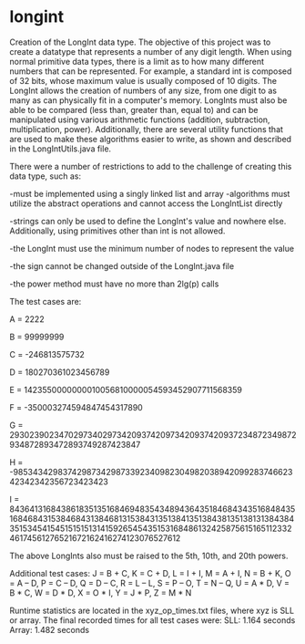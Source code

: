 # longint
Creation of the LongInt data type. The objective of this project was to create a datatype that represents a number of any digit length. When using normal primitive data types, there is a limit as to how many different numbers that can be represented. For example, a standard int is composed of 32 bits, whose maximum value is usually composed of 10 digits. The LongInt allows the creation of numbers of any size, from one digit to as many as can physically fit in a computer's memory. LongInts must also be able to be compared (less than, greater than, equal to) and can be manipulated using various arithmetic functions (addition, subtraction, multiplication, power). Additionally, there are several utility functions that are used to make these algorithms easier to write, as shown and described in the LongIntUtils.java file. 

There were a number of restrictions to add to the challenge of creating this data type, such as:

-must be implemented using a singly linked list and array
-algorithms must utilize the abstract operations and cannot access the LongIntList directly

-strings can only be used to define the LongInt's value and nowhere else. Additionally, using primitives other than int is not allowed.

-the LongInt must use the minimum number of nodes to represent the value

-the sign cannot be changed outside of the LongInt.java file

-the power method must have no more than 2lg(p) calls

The test cases are:

A = 2222

B = 99999999

C = -246813575732

D = 180270361023456789

E = 1423550000000010056810000054593452907711568359

F = -350003274594847454317890 

G = 29302390234702973402973420937420973420937420937234872349872934872893472893749287423847

H = -98534342983742987342987339234098230498203894209928374662342342342356723423423

I = 8436413168438618351351684694835434894364351846843435168484351684684315384684313846813153843135138413513843813513813138438435153454154515151513141592654543515316848613242587561516511233246174561276521672162416274123076527612


The above LongInts also must be raised to the 5th, 10th, and 20th powers.

Additional test cases:
J = B + C, K = C + D, L = I + I, M = A + I, N = B + K, O = A – D, P = C – D, Q = D – C, R = L – L, S = P – O,
T = N – Q, U = A * D, V = B * C, W = D * D, X = O * I, Y = J * P, Z = M * N

Runtime statistics are located in the xyz_op_times.txt files, where xyz is SLL or array. The final recorded times for all test cases were:
SLL: 1.164 seconds
Array: 1.482 seconds
